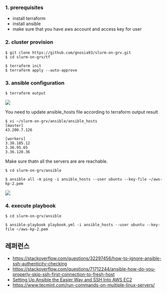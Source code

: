 
### 1. prerequisites ###

* install terraform
* install ansible
* make sure that you have aws account and access key for user 
   
### 2. cluster provision ###

```
$ git clone https://github.com/gnosia93/slurm-on-grv.git
$ cd slurm-on-grv/tf

$ terraform init
$ terraform apply --auto-approve
```

### 3. ansible configuration ###
```
$ terraform output
```
![](https://github.com/gnosia93/slurm-on-grv/blob/main/tutorial/images/terraform-output-1.png)

You need to update ansible_hosts file according to terraform output result
```
$ vi ~/slurm-on-grv/ansible/ansible_hosts
[master]
43.200.7.126

[workers]
3.38.185.12
3.36.95.65
3.36.120.36
```

Make sure thatn all the servers are are reachable.
```
$ cd slurm-on-grv/ansible

$ ansible all -m ping -i ansible_hosts --user ubuntu --key-file ~/aws-kp-2.pem
```
![](https://github.com/gnosia93/slurm-on-grv/blob/main/tutorial/images/ansible-output-2.png)



### 4. execute playbook ###

```
$ cd slurm-on-grv/ansible

$ ansible-playbook playbook.yml -i ansible_hosts --user ubuntu --key-file ~/aws-kp-2.pem
```


## 레퍼런스 ##
* https://stackoverflow.com/questions/32297456/how-to-ignore-ansible-ssh-authenticity-checking
* https://stackoverflow.com/questions/71712244/ansible-how-do-you-properly-skip-ssh-first-connection-to-fresh-host
* [Setting Up Ansible the Easier Way and SSH Into AWS EC2](https://medium.com/@elcymarion_her/setting-up-ansible-the-easier-way-and-ssh-into-aws-ec2-7c7ed2766ed6)
* https://www.tecmint.com/run-commands-on-multiple-linux-servers/

